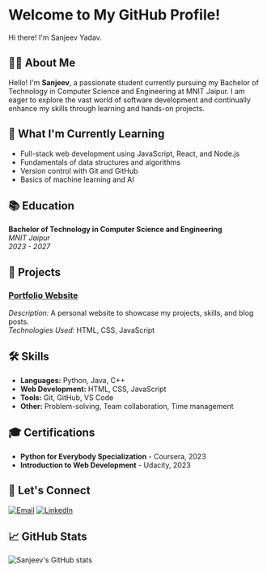 # Welcome to My GitHub Profile!

Hi there! I'm Sanjeev Yadav.

## 👨‍💻 About Me
Hello! I'm **Sanjeev**, a passionate student currently pursuing my Bachelor of Technology in Computer Science and Engineering at MNIT Jaipur. I am eager to explore the vast world of software development and continually enhance my skills through learning and hands-on projects.



## 🌱 What I'm Currently Learning
- Full-stack web development using JavaScript, React, and Node.js
- Fundamentals of data structures and algorithms
- Version control with Git and GitHub
- Basics of machine learning and AI

## 📚 Education
**Bachelor of Technology in Computer Science and Engineering**  
*MNIT Jaipur*  
*2023 - 2027*

## 🚀 Projects
### [Portfolio Website](https://github.com/sanjeevyadav100/portfolio-website)
*Description:* A personal website to showcase my projects, skills, and blog posts.  
*Technologies Used:* HTML, CSS, JavaScript

<!--### [To-Do List App](https://github.com/sanjeevyadav100/todo-list-app)
*Description:* A simple to-do list application to manage daily tasks.  
*Technologies Used:* Python, Flask-->

## 🛠️ Skills
- **Languages:** Python, Java, C++
- **Web Development:** HTML, CSS, JavaScript
- **Tools:** Git, GitHub, VS Code
- **Other:** Problem-solving, Team collaboration, Time management

## 🎓 Certifications
- **Python for Everybody Specialization** - Coursera, 2023
- **Introduction to Web Development** - Udacity, 2023

## 💬 Let's Connect
<a href="mailto:sanjeevyadav2506@gmail.com"><img src="https://img.icons8.com/fluent/48/000000/gmail.png" alt="Email"></a>
<a href="https://www.linkedin.com/in/sanjeevyadavmnit"><img src="https://img.icons8.com/fluent/48/000000/linkedin.png" alt="LinkedIn"></a>

## 📈 GitHub Stats
![Sanjeev's GitHub stats](https://github-readme-stats.vercel.app/api?username=sanjeevyadav100&show_icons=true&theme=radical)
